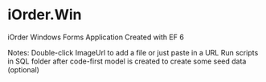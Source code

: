 # iOrder.Win
iOrder Windows Forms Application
Created with EF 6

Notes:
Double-click ImageUrl to add a file or just paste in a URL
Run scripts in SQL folder after code-first model is created to create some seed data (optional)
